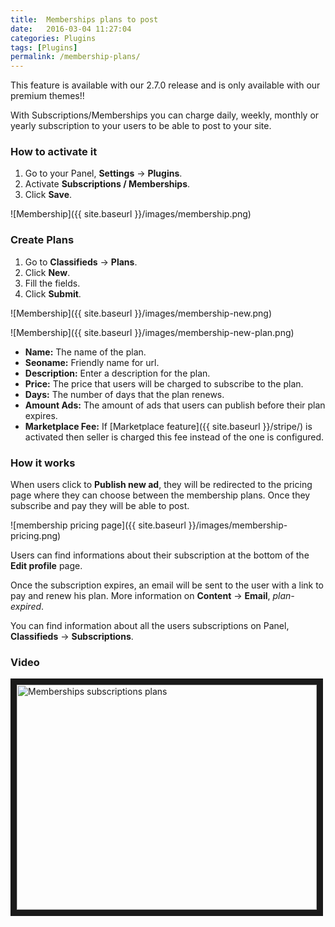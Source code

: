 ```yaml
---
title:  Memberships plans to post
date:   2016-03-04 11:27:04
categories: Plugins
tags: [Plugins]
permalink: /membership-plans/
---
```

<div class="alert alert-warning">
<strong><i class="glyphicon glyphicon-warning-sign"></i> </strong> This feature is available with our 2.7.0 release and is only available with our premium themes!!
</div>

With Subscriptions/Memberships you can charge daily, weekly, monthly or yearly subscription to your users to be able to post to your site.

### How to activate it

1. Go to your Panel, **Settings** -> **Plugins**.
2. Activate **Subscriptions / Memberships**.
3. Click **Save**.

![Membership]({{ site.baseurl }}/images/membership.png)

### Create Plans

1. Go to **Classifieds** -> **Plans**.
2. Click **New**.
3. Fill the fields.
4. Click **Submit**.

![Membership]({{ site.baseurl }}/images/membership-new.png)

![Membership]({{ site.baseurl }}/images/membership-new-plan.png)

+ **Name:** The name of the plan.
+ **Seoname:** Friendly name for url.
+ **Description:** Enter a description for the plan.
+ **Price:** The price that users will be charged to subscribe to the plan.
+ **Days:** The number of days that the plan renews.
+ **Amount Ads:** The amount of ads that users can publish before their plan expires.
+ **Marketplace Fee:** If [Marketplace feature]({{ site.baseurl }}/stripe/) is activated then seller is charged this fee instead of the one is configured.

### How it works

When users click to **Publish new ad**, they will be redirected to the pricing page where they can choose between the membership plans. Once they subscribe and pay they will be able to post. 

![membership pricing page]({{ site.baseurl }}/images/membership-pricing.png)

Users can find informations about their subscription at the bottom of the **Edit profile** page.

Once the subscription expires, an email will be sent to the user with a link to pay and renew his plan. More information on **Content** -> **Email**, _plan-expired_.

You can find information about all the users subscriptions on Panel, **Classifieds** -> **Subscriptions**.

### Video

<a href="http://www.youtube.com/watch?feature=player_embedded&v=Lcu4RXQwe-c
" target="_blank"><img src="http://img.youtube.com/vi/Lcu4RXQwe-c/0.jpg" 
alt="Memberships subscriptions plans" width="480" height="360" border="10" /></a>










